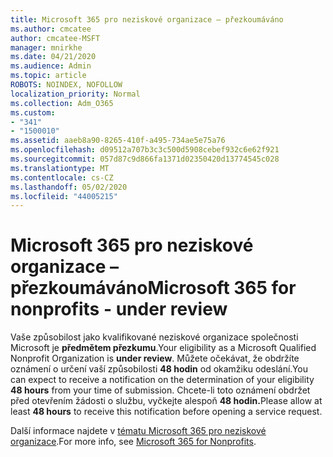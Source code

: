 ```yaml
---
title: Microsoft 365 pro neziskové organizace – přezkoumáváno
ms.author: cmcatee
author: cmcatee-MSFT
manager: mnirkhe
ms.date: 04/21/2020
ms.audience: Admin
ms.topic: article
ROBOTS: NOINDEX, NOFOLLOW
localization_priority: Normal
ms.collection: Adm_O365
ms.custom:
- "341"
- "1500010"
ms.assetid: aaeb8a90-8265-410f-a495-734ae5e75a76
ms.openlocfilehash: d09512a707b3c3c500d5908cebef932c6e62f921
ms.sourcegitcommit: 057d87c9d866fa1371d02350420d13774545c028
ms.translationtype: MT
ms.contentlocale: cs-CZ
ms.lasthandoff: 05/02/2020
ms.locfileid: "44005215"
---
```

# <a name="microsoft-365-for-nonprofits---under-review"></a><span data-ttu-id="68c10-102">Microsoft 365 pro neziskové organizace – přezkoumáváno</span><span class="sxs-lookup"><span data-stu-id="68c10-102">Microsoft 365 for nonprofits - under review</span></span>

<span data-ttu-id="68c10-103">Vaše způsobilost jako kvalifikované neziskové organizace společnosti Microsoft je **předmětem přezkumu**.</span><span class="sxs-lookup"><span data-stu-id="68c10-103">Your eligibility as a Microsoft Qualified Nonprofit Organization is **under review**.</span></span> <span data-ttu-id="68c10-104">Můžete očekávat, že obdržíte oznámení o určení vaší způsobilosti **48 hodin** od okamžiku odeslání.</span><span class="sxs-lookup"><span data-stu-id="68c10-104">You can expect to receive a notification on the determination of your eligibility **48 hours** from your time of submission.</span></span> <span data-ttu-id="68c10-105">Chcete-li toto oznámení obdržet před otevřením žádosti o službu, vyčkejte alespoň **48 hodin.**</span><span class="sxs-lookup"><span data-stu-id="68c10-105">Please allow at least **48 hours** to receive this notification before opening a service request.</span></span> 

<span data-ttu-id="68c10-106">Další informace najdete v [tématu Microsoft 365 pro neziskové organizace](https://www.microsoft.com/nonprofits/microsoft-365).</span><span class="sxs-lookup"><span data-stu-id="68c10-106">For more info, see [Microsoft 365 for Nonprofits](https://www.microsoft.com/nonprofits/microsoft-365).</span></span> 
